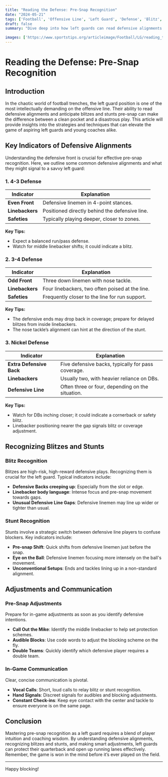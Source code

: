 ```yaml
---
title: "Reading the Defense: Pre-Snap Recognition"
date: "2024-05-21"
tags: ['Football', 'Offensive Line', 'Left Guard', 'Defense', 'Blitz', 'Stunts', 'Coaching', 'Player Tips', 'Game Strategy']
draft: false
summary: "Dive deep into how left guards can read defensive alignments and anticipate blitzes and stunts to make effective adjustments, blending player knowledge with coaching wisdom."

images: ['https://www.sportstips.org/articleimage/Football/LG/reading_the_defense_pre_snap_recognition.webp']
---
```


# Reading the Defense: Pre-Snap Recognition

## Introduction

In the chaotic world of football trenches, the left guard position is one of the most intellectually demanding on the offensive line. Their ability to read defensive alignments and anticipate blitzes and stunts pre-snap can make the difference between a clean pocket and a disastrous play. This article will provide insights into the strategies and techniques that can elevate the game of aspiring left guards and young coaches alike.

## Key Indicators of Defensive Alignments

Understanding the defensive front is crucial for effective pre-snap recognition. Here, we outline some common defensive alignments and what they might signal to a savvy left guard:

### 1. **4-3 Defense**

| Indicator               | Explanation                                     |
|-------------------------|-------------------------------------------------|
| **Even Front**          | Defensive linemen in 4-point stances.           |
| **Linebackers**         | Positioned directly behind the defensive line.  |
| **Safeties**            | Typically playing deeper, closer to zones.     |

**Key Tips:**
- Expect a balanced run/pass defense.
- Watch for middle linebacker shifts; it could indicate a blitz.

### 2. **3-4 Defense**

| Indicator               | Explanation                                     |
|-------------------------|-------------------------------------------------|
| **Odd Front**           | Three down linemen with nose tackle.            |
| **Linebackers**         | Four linebackers, two often poised at the line. |
| **Safeties**            | Frequently closer to the line for run support.  |

**Key Tips:**
- The defensive ends may drop back in coverage; prepare for delayed blitzes from inside linebackers.
- The nose tackle’s alignment can hint at the direction of the stunt.

### 3. **Nickel Defense**

| Indicator               | Explanation                                       |
|-------------------------|---------------------------------------------------|
| **Extra Defensive Back**| Five defensive backs, typically for pass coverage.|
| **Linebackers**         | Usually two, with heavier reliance on DBs.        |
| **Defensive Line**      | Often three or four, depending on the situation.  |

**Key Tips:**
- Watch for DBs inching closer; it could indicate a cornerback or safety blitz.
- Linebacker positioning nearer the gap signals blitz or coverage adjustment.

## Recognizing Blitzes and Stunts

### **Blitz Recognition**

Blitzes are high-risk, high-reward defensive plays. Recognizing them is crucial for the left guard. Typical indicators include:

- **Defensive Backs creeping up**: Especially from the slot or edge.
- **Linebacker body language**: Intense focus and pre-snap movement towards gaps.
- **Unusual Defensive Line Gaps**: Defensive linemen may line up wider or tighter than usual.

### **Stunt Recognition**

Stunts involve a strategic switch between defensive line players to confuse blockers. Key indicators include:

- **Pre-snap Shift**: Quick shifts from defensive linemen just before the snap.
- **Eye on the Ball**: Defensive linemen focusing more intensely on the ball's movement.
- **Unconventional Setups**: Ends and tackles lining up in a non-standard alignment.

## Adjustments and Communication

### **Pre-Snap Adjustments**

Prepare for in-game adjustments as soon as you identify defensive intentions.

- **Call Out the Mike**: Identify the middle linebacker to help set protection schemes.
- **Audible Blocks**: Use code words to adjust the blocking scheme on the fly.
- **Double Teams**: Quickly identify which defensive player requires a double team.

### **In-Game Communication**

Clear, concise communication is pivotal.

- **Vocal Calls**: Short, loud calls to relay blitz or stunt recognition.
- **Hand Signals**: Discreet signals for audibles and blocking adjustments.
- **Constant Check-ins**: Keep eye contact with the center and tackle to ensure everyone is on the same page.

## Conclusion

Mastering pre-snap recognition as a left guard requires a blend of player intuition and coaching wisdom. By understanding defensive alignments, recognizing blitzes and stunts, and making smart adjustments, left guards can protect their quarterback and open up running lanes effectively. Remember, the game is won in the mind before it’s ever played on the field.

---

Happy blocking!
```